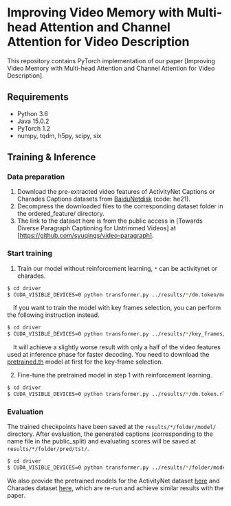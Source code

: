 # Improving Video Memory with Multi-head Attention and Channel Attention for Video Description
This repository contains PyTorch implementation of our paper [Improving Video Memory with Multi-head Attention and Channel Attention for Video Description].

## Requirements
- Python 3.6
- Java 15.0.2
- PyTorch 1.2
- numpy, tqdm, h5py, scipy, six

## Training & Inference

### Data preparation
1. Download the pre-extracted video features of ActivityNet Captions or Charades Captions datasets from [BaiduNetdisk](https://pan.baidu.com/s/1NdlziFgGgSM__hOQi5mNKQ) (code: he21).
2. Decompress the downloaded files to the corresponding dataset folder in the ordered_feature/ directory.
3. The link to the dataset here is from the public access in [Towards Diverse Paragraph Captioning for Untrimmed Videos] at [https://github.com/syuqings/video-paragraph].

### Start training
1. Train our model without reinforcement learning, ```*``` can be activitynet or charades.
```bash
$ cd driver
$ CUDA_VISIBLE_DEVICES=0 python transformer.py ../results/*/dm.token/model.json ../results/*/dm.token/path.json --is_train
```
&emsp;If you want to train the model with key frames selection, you can perform the following instruction instead.
```bash
$ cd driver
$ CUDA_VISIBLE_DEVICES=0 python transformer.py ../results/*/key_frames/model.json ../results/*/key_frames/path.json --is_train --resume_file ../results/*/key_frames/pretrained.th
```
&emsp;It will achieve a slightly worse result with only a half of the video features used at inference phase for faster decoding. You need to download the [pretrained.th](https://drive.google.com/file/d/1FdtYnrAv5dAuikOZLOiEvMBehFbY2CTz/view?usp=sharing) model at first for the key-frame selection.

2. Fine-tune the pretrained model in step 1 with reinforcement learning.
```bash
$ cd driver
$ CUDA_VISIBLE_DEVICES=0 python transformer.py ../results/*/dm.token.rl/model.json ../results/*/dm.token.rl/path.json --is_train --resume_file ../results/*/dm.token/model/epoch.*.th
```

### Evaluation
The trained checkpoints have been saved at the ```results/*/folder/model/``` directory. After evaluation, the generated captions (corresponding to the name file in the public_split) and evaluating scores will be saved at ```results/*/folder/pred/tst/```.
```bash
$ cd driver
$ CUDA_VISIBLE_DEVICES=0 python transformer.py ../results/*/folder/model.json ../results/*/folder/path.json --eval_set tst --resume_file ../results/*/folder/model/epoch.*.th
```
We also provide the pretrained models for the ActivityNet dataset [here](https://drive.google.com/file/d/1lROybafncTHOaleFw6h2ReHrI-ao98hx/view?usp=sharing) and Charades dataset [here](https://drive.google.com/file/d/1nrCRZsW4cRaLjNhCa9n0bXRpDe9hVJrx/view?usp=sharing), which are re-run and achieve similar results with the paper.






